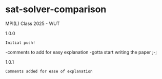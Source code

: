 # sat-solver-comparison
MPI(L) Class 2025 - WUT

1.0.0

    Initial push!

-comments to add for easy explanation
-gotta start writing the paper ;-;

1.0.1

    Comments added for ease of explanation